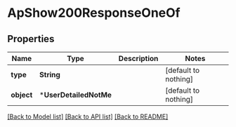 # ApShow200ResponseOneOf


## Properties
Name | Type | Description | Notes
------------ | ------------- | ------------- | -------------
**type** | **String** |  | [default to nothing]
**object** | ***UserDetailedNotMe** |  | [default to nothing]


[[Back to Model list]](../README.md#models) [[Back to API list]](../README.md#api-endpoints) [[Back to README]](../README.md)


